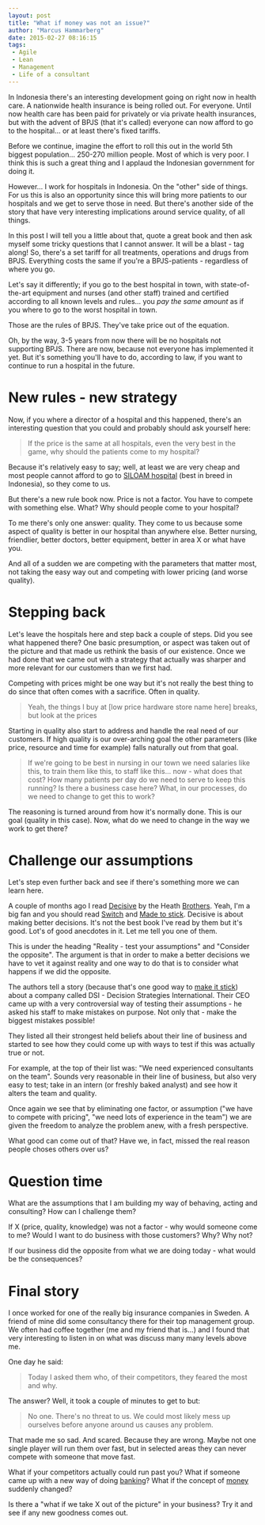 ```yaml
---
layout: post
title: "What if money was not an issue?"
author: "Marcus Hammarberg"
date: 2015-02-27 08:16:15
tags:
 - Agile
 - Lean
 - Management
 - Life of a consultant
---
```


In Indonesia there's an interesting development going on right now in health care. A nationwide health insurance is being rolled out. For everyone. Until now health care has been paid for privately or via private health insurances, but with the advent of BPJS (that it's called) everyone can now afford to go to the hospital... or at least there's fixed tariffs.

Before we continue, imagine the effort to roll this out in the world 5th biggest population... 250-270 million people. Most of which is very poor. I think this is such a great thing and I applaud the Indonesian government for doing it.

However... I work for hospitals in Indonesia. On the "other" side of things. For us this is also an opportunity since this will bring more patients to our hospitals and we get to serve those in need. But there's another side of the story that have very interesting implications around service quality, of all things.

In this post I will tell you a little about that, quote a great book and then ask myself some tricky questions that I cannot answer. It will be a blast - tag along!
<a name='more'></a>
So, there's a set tariff for all treatments, operations and drugs from BPJS. Everything costs the same if you're a BPJS-patients - regardless of where you go.

Let's say it differently; if you go to the best hospital in town, with state-of-the-art equipment and nurses (and other staff) trained and certified according to all known levels and rules... you _pay the same amount_ as if you where to go to the worst hospital in town.

Those are the rules of BPJS. They've take price out of the equation.

Oh, by the way, 3-5 years from now there will be no hospitals not supporting BPJS. There are now, because not everyone has implemented it yet. But it's something you'll have to do, according to law, if you want to continue to run a hospital in the future.

# New rules - new strategy
Now, if you where a director of a hospital and this happened, there's an interesting question that you could and probably should ask yourself here:

<blockquote>If the price is the same at all hospitals, even the very best in the game, why should the patients come to my hospital?</blockquote>

Because it's relatively easy to say; well, at least we are very cheap and most people cannot afford to go to [SILOAM hospital](http://www.siloamhospitals.com/) (best in breed in Indonesia), so they come to us.

But there's a new rule book now. Price is not a factor. You have to compete with something else. What? Why should people come to your hospital?

To me there's only one answer: quality. They come to us because some aspect of quality is better in our hospital than anywhere else. Better nursing, friendlier, better doctors, better equipment, better in area X or what have you.

And all of a sudden we are competing with the parameters that matter most, not taking the easy way out and competing with lower pricing (and worse quality).

# Stepping back
Let's leave the hospitals here and step back a couple of steps. Did you see what happened there? One basic presumption, or aspect was taken out of the picture and that made us rethink the basis of our existence. Once we had done that we came out with a strategy that actually was sharper and more relevant for our customers than we first had.

Competing with prices might be one way but it's not really the best thing to do since that often comes with a sacrifice. Often in quality.

<blockquote>Yeah, the things I buy at [low price hardware store name here] breaks, but look at the prices</blockquote>

Starting in quality also start to address and handle the real need of our customers. If high quality is our over-arching goal the other parameters (like price, resource and time for example) falls naturally out from that goal.

<blockquote>If we're going to be best in nursing in our town we need salaries like this, to train them like this, to staff like this... now - what does that cost? How many patients per day do we need to serve to keep this running? Is there a business case here? What, in our processes, do we need to change to get this to work?</blockquote>

The reasoning is turned around from how it's normally done. This is our goal (quality in this case). Now, what do we need to change in the way we work to get there?

# Challenge our assumptions
Let's step even further back and see if there's something more we can learn here.

A couple of months ago I read [Decisive](http://heathbrothers.com/books/decisive/) by the Heath [Brothers](http://heathbrothers.com/). Yeah, I'm a big fan and you should read [Switch](http://heathbrothers.com/books/switch/) and [Made to stick](http://heathbrothers.com/books/made-to-stick/). Decisive is about making better decisions. It's not the best book I've read by them but it's good. Lot's of good anecdotes in it. Let me tell you one of them.

This is under the heading "Reality - test your assumptions" and "Consider the opposite". The argument is that in order to make a better decisions we have to vet it against reality and one way to do that is to consider what happens if we did the opposite.

The authors tell a story (because that's one good way to [make it stick](http://heathbrothers.com/books/made-to-stick/)) about a company called DSI - Decision Strategies International. Their CEO came up with a very controversial way of testing their assumptions - he asked his staff to make mistakes on purpose. Not only that - make the biggest mistakes possible!

They listed all their strongest held beliefs about their line of business and started to see how they could come up with ways to test if this was actually true or not.

For example, at the top of their list was: "We need experienced consultants on the team". Sounds very reasonable in their line of business, but also very easy to test; take in an intern (or freshly baked analyst) and see how it alters the team and quality.

Once again we see that by eliminating one factor, or assumption ("we have to compete with pricing", "we need lots of experience in the team") we are given the freedom to analyze the problem anew, with a fresh perspective.

What good can come out of that? Have we, in fact, missed the real reason people choses others over us?

# Question time
What are the assumptions that I am building my way of behaving, acting and consulting? How can I challenge them?

If X (price, quality, knowledge) was not a factor - why would someone come to me?
Would I want to do business with those customers? Why? Why not?

If our business did the opposite from what we are doing today - what would be the consequences?

# Final story
I once worked for one of the really big insurance companies in Sweden. A friend of mine did some consultancy there for their top management group. We often had coffee together (me and my friend that is...) and I found that very interesting to listen in on what was discuss many many levels above me.

One day he said:

<blockquote>Today I asked them who, of their competitors, they feared the most and why.</blockquote>

The answer? Well, it took a couple of minutes to get to but:

<blockquote>No one. There's no threat to us. We could most likely mess up ourselves before anyone around us causes any problem.</blockquote>

That made me so sad. And scared. Because they are wrong. Maybe not one single player will run them over fast, but in selected areas they can never compete with someone that move fast.

What if your competitors actually could run past you? What if someone came up with a new way of doing [banking](https://www.simple.com/)? What if the concept of [money](https://bitcoin.org/en/) suddenly changed?

Is there a "what if we take X out of the picture" in your business? Try it and see if any new goodness comes out.